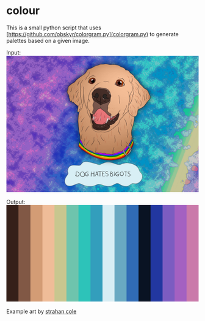 # colour

This is a small python script that uses [https://github.com/obskyr/colorgram.py](colorgram.py) to generate palettes based on a given image.

Input:
![A picture of a dog](examples/dog.jpg?raw=true "Title")

Output:
![A picture of a soothing colour palette](examples/testing.png?raw=true "Title")

Example art by [strahan cole](https://twitter.com/strahancole)
